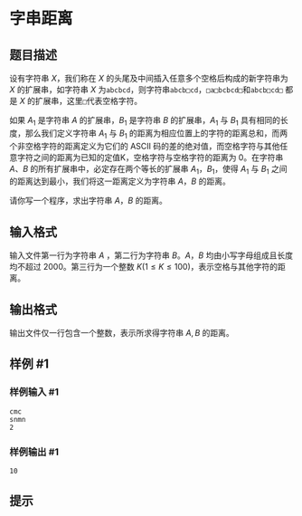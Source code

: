 # 字串距离

## 题目描述

设有字符串 $X$，我们称在 $X$ 的头尾及中间插入任意多个空格后构成的新字符串为 $X$ 的扩展串，如字符串 $X$ 为`abcbcd`，则字符串`abcb□cd`，`□a□bcbcd□`和`abcb□cd□` 都是 $X$ 的扩展串，这里`□`代表空格字符。

如果 $A_1$ 是字符串 $A$ 的扩展串，$B_1$ 是字符串 $B$ 的扩展串，$A_1$ 与 $B_1$ 具有相同的长度，那么我们定义字符串 $A_1$ 与 $B_1$ 的距离为相应位置上的字符的距离总和，而两个非空格字符的距离定义为它们的 ASCII 码的差的绝对值，而空格字符与其他任意字符之间的距离为已知的定值K，空格字符与空格字符的距离为 $0$。在字符串 $A$、$B$ 的所有扩展串中，必定存在两个等长的扩展串 $A_1$，$B_1$，使得 $A_1$ 与 $B_1$ 之间的距离达到最小，我们将这一距离定义为字符串 $A$，$B$ 的距离。

请你写一个程序，求出字符串 $A$，$B$ 的距离。


## 输入格式

输入文件第一行为字符串 $A$ ，第二行为字符串 $B$。$A$，$B$ 均由小写字母组成且长度均不超过 $2000$。第三行为一个整数 $K(1\leq K\leq 100)$，表示空格与其他字符的距离。


## 输出格式

输出文件仅一行包含一个整数，表示所求得字符串 $A,B$ 的距离。


## 样例 #1

### 样例输入 #1
```
cmc
snmn
2
```

### 样例输出 #1

```
10
```

## 提示


